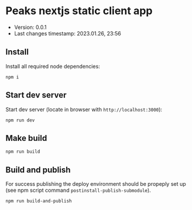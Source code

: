 <!--
@changed 2023.01.26, 19:27
-->

# Peaks nextjs static client app

- Version: 0.0.1
- Last changes timestamp: 2023.01.26, 23:56

## Install

Install all required node dependencies:

```
npm i
```

## Start dev server

Start dev server (locate in browser with `http://localhost:3000`):

```
npm run dev
```

## Make build

```
npm run build
```

## Build and publish

For success publishing the deploy environment should be propeply set up (see
npm script command `postinstall-publish-submodule`).

```
npm run build-and-publish
```

